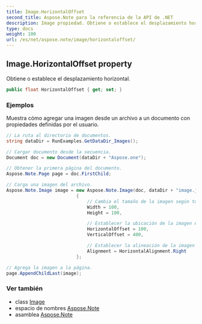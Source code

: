```yaml
---
title: Image.HorizontalOffset
second_title: Aspose.Note para la referencia de la API de .NET
description: Image propiedad. Obtiene o establece el desplazamiento horizontal.
type: docs
weight: 100
url: /es/net/aspose.note/image/horizontaloffset/
---
```

## Image.HorizontalOffset property

Obtiene o establece el desplazamiento horizontal.

```csharp
public float HorizontalOffset { get; set; }
```

### Ejemplos

Muestra cómo agregar una imagen desde un archivo a un documento con propiedades definidas por el usuario.

```csharp
// La ruta al directorio de documentos.
string dataDir = RunExamples.GetDataDir_Images();

// Cargar documento desde la secuencia.
Document doc = new Document(dataDir + "Aspose.one");

// Obtener la primera página del documento.
Aspose.Note.Page page = doc.FirstChild;

// Carga una imagen del archivo.
Aspose.Note.Image image = new Aspose.Note.Image(doc, dataDir + "image.jpg")
                          {
                              // Cambia el tamaño de la imagen según tus necesidades (opcional).
                              Width = 100,
                              Height = 100,

                              // Establecer la ubicación de la imagen en la página (opcional).
                              HorizontalOffset = 100,
                              VerticalOffset = 400,

                              // Establecer la alineación de la imagen
                              Alignment = HorizontalAlignment.Right
                          };

// Agrega la imagen a la página.
page.AppendChildLast(image);
```

### Ver también

* class [Image](../)
* espacio de nombres [Aspose.Note](../../image/)
* asamblea [Aspose.Note](../../../)


